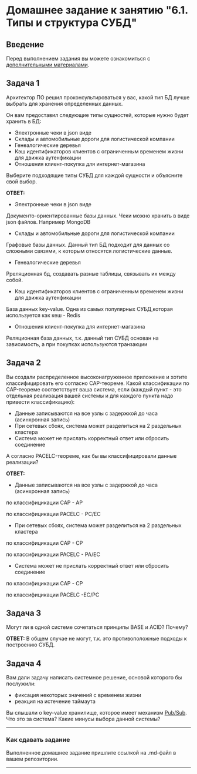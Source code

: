 # Домашнее задание к занятию "6.1. Типы и структура СУБД"

## Введение

Перед выполнением задания вы можете ознакомиться с 
[дополнительными материалами](https://github.com/netology-code/virt-homeworks/tree/master/additional/README.md).

## Задача 1

Архитектор ПО решил проконсультироваться у вас, какой тип БД 
лучше выбрать для хранения определенных данных.

Он вам предоставил следующие типы сущностей, которые нужно будет хранить в БД:

- Электронные чеки в json виде
- Склады и автомобильные дороги для логистической компании
- Генеалогические деревья
- Кэш идентификаторов клиентов с ограниченным временем жизни для движка аутенфикации
- Отношения клиент-покупка для интернет-магазина

Выберите подходящие типы СУБД для каждой сущности и объясните свой выбор.

**ОТВЕТ:**

- Электронные чеки в json виде

Документо-ориентированные базы данных. Чеки можно хранить в виде json файлов. Например MongoDB

- Склады и автомобильные дороги для логистической компании

Графовые базы данных. Данный тип БД подходит для данных со сложными связями, к которым относятся логистические данные.
- Генеалогические деревья

Рреляционная бд, создавать разные таблицы, связывать их между собой. 
- Кэш идентификаторов клиентов с ограниченным временем жизни для движка аутенфикации

База данных key-value. Одна из самых популярных СУБД,которая используется как кеш - Redis
- Отношения клиент-покупка для интернет-магазина

Реляционная база данных, т.к. данный тип СУБД основан на зависимость, а при покупках используются транзакции


## Задача 2

Вы создали распределенное высоконагруженное приложение и хотите классифицировать его согласно 
CAP-теореме. Какой классификации по CAP-теореме соответствует ваша система, если 
(каждый пункт - это отдельная реализация вашей системы и для каждого пункта надо привести классификацию):

- Данные записываются на все узлы с задержкой до часа (асинхронная запись)
- При сетевых сбоях, система может разделиться на 2 раздельных кластера
- Система может не прислать корректный ответ или сбросить соединение

А согласно PACELC-теореме, как бы вы классифицировали данные реализации?


**ОТВЕТ:**
- Данные записываются на все узлы с задержкой до часа (асинхронная запись)

по классифицикации CAP - AP

по классифицикации PACELC - PC/EC

- При сетевых сбоях, система может разделиться на 2 раздельных кластера

по классифицикации CAP - CP

по классифицикации PACELC - PA/EC

- Система может не прислать корректный ответ или сбросить соединение

по классифицикации CAP - CP

по классифицикации PACELC -EC/PC


## Задача 3

Могут ли в одной системе сочетаться принципы BASE и ACID? Почему?

**ОТВЕТ:**
В общем случае не могут, т.к. это противоположные подходы к построению СУБД.


## Задача 4

Вам дали задачу написать системное решение, основой которого бы послужили:

- фиксация некоторых значений с временем жизни
- реакция на истечение таймаута

Вы слышали о key-value хранилище, которое имеет механизм [Pub/Sub](https://habr.com/ru/post/278237/). 
Что это за система? Какие минусы выбора данной системы?

---

### Как cдавать задание

Выполненное домашнее задание пришлите ссылкой на .md-файл в вашем репозитории.

---
